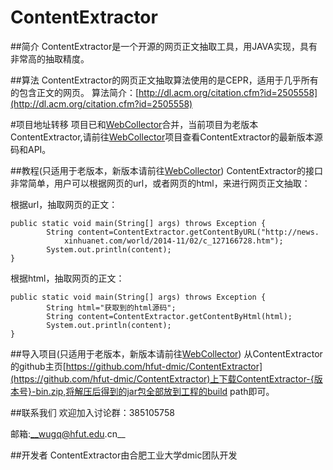 ContentExtractor
================

##简介
ContentExtractor是一个开源的网页正文抽取工具，用JAVA实现，具有非常高的抽取精度。


##算法
ContentExtractor的网页正文抽取算法使用的是CEPR，适用于几乎所有的包含正文的网页。
算法简介：[http://dl.acm.org/citation.cfm?id=2505558](http://dl.acm.org/citation.cfm?id=2505558)


#项目地址转移
项目已和[WebCollector](https://github.com/CrawlScript/WebCollector)合并，当前项目为老版本ContentExtractor,请前往[WebCollector](https://github.com/CrawlScript/WebCollector)项目查看ContentExtractor的最新版本源码和API。


##教程(只适用于老版本，新版本请前往[WebCollector](https://github.com/CrawlScript/WebCollector))
ContentExtractor的接口非常简单，用户可以根据网页的url，或者网页的html，来进行网页正文抽取：

根据url，抽取网页的正文：

	public static void main(String[] args) throws Exception {
	        String content=ContentExtractor.getContentByURL("http://news.
	        	xinhuanet.com/world/2014-11/02/c_127166728.htm");
	        System.out.println(content);
	}

根据html，抽取网页的正文：

	public static void main(String[] args) throws Exception {
	        String html="获取到的html源码";
	        String content=ContentExtractor.getContentByHtml(html);
	        System.out.println(content);
	}


##导入项目(只适用于老版本，新版本请前往[WebCollector](https://github.com/CrawlScript/WebCollector))
从ContentExtractor的github主页[https://github.com/hfut-dmic/ContentExtractor](https://github.com/hfut-dmic/ContentExtractor)上下载ContentExtractor-{版本号}-bin.zip,将解压后得到的jar包全部放到工程的build path即可。


##联系我们
欢迎加入讨论群：385105758

邮箱:__wugq@hfut.edu.cn__

##开发者
ContentExtractor由合肥工业大学dmic团队开发

